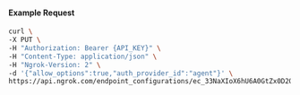 <!-- Code generated for API Clients. DO NOT EDIT. -->

#### Example Request

```bash
curl \
-X PUT \
-H "Authorization: Bearer {API_KEY}" \
-H "Content-Type: application/json" \
-H "Ngrok-Version: 2" \
-d '{"allow_options":true,"auth_provider_id":"agent"}' \
https://api.ngrok.com/endpoint_configurations/ec_33NaXIoX6hU6A0GtZx0D2QMoP1k/basic_auth
```
